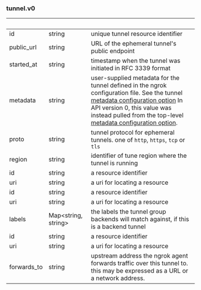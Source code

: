 
### tunnel.v0

| &nbsp; | &nbsp; | &nbsp; |
|---|---|---|
| id | string | unique tunnel resource identifier |
| public_url | string | URL of the ephemeral tunnel's public endpoint |
| started_at | string | timestamp when the tunnel was initiated in RFC 3339 format |
| metadata | string | user-supplied metadata for the tunnel defined in the ngrok configuration file. See the tunnel [metadata configuration option](https://ngrok.com/docs#tunnel-definitions-metadata) In API version 0, this value was instead pulled from the top-level [metadata configuration option](https://ngrok.com/docs#config_metadata). |
| proto | string | tunnel protocol for ephemeral tunnels. one of `http`, `https`, `tcp` or `tls` |
| region | string | identifier of tune region where the tunnel is running |
| id | string | a resource identifier |
| uri | string | a uri for locating a resource |
| id | string | a resource identifier |
| uri | string | a uri for locating a resource |
| labels | Map&lt;string, string&gt; | the labels the tunnel group backends will match against, if this is a backend tunnel |
| id | string | a resource identifier |
| uri | string | a uri for locating a resource |
| forwards_to | string | upstream address the ngrok agent forwards traffic over this tunnel to. this may be expressed as a URL or a network address. |